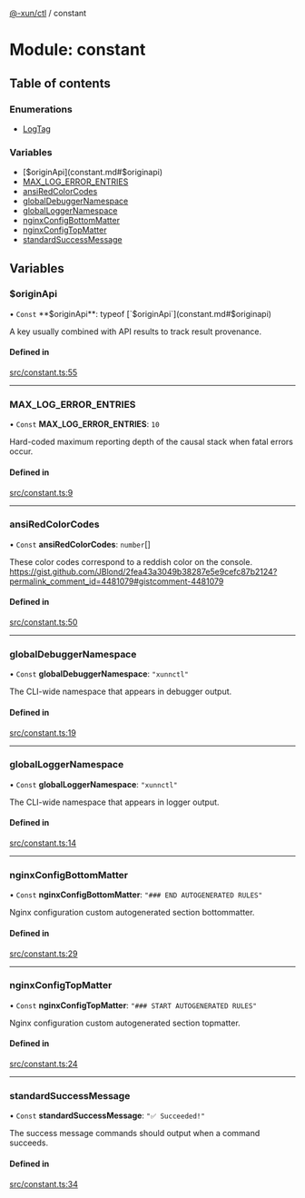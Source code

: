 [@-xun/ctl](../README.md) / constant

# Module: constant

## Table of contents

### Enumerations

- [LogTag](../enums/constant.LogTag.md)

### Variables

- [$originApi](constant.md#$originapi)
- [MAX\_LOG\_ERROR\_ENTRIES](constant.md#max_log_error_entries)
- [ansiRedColorCodes](constant.md#ansiredcolorcodes)
- [globalDebuggerNamespace](constant.md#globaldebuggernamespace)
- [globalLoggerNamespace](constant.md#globalloggernamespace)
- [nginxConfigBottomMatter](constant.md#nginxconfigbottommatter)
- [nginxConfigTopMatter](constant.md#nginxconfigtopmatter)
- [standardSuccessMessage](constant.md#standardsuccessmessage)

## Variables

### $originApi

• `Const` **$originApi**: typeof [`$originApi`](constant.md#$originapi)

A key usually combined with API results to track result provenance.

#### Defined in

[src/constant.ts:55](https://github.com/Xunnamius/xunnctl/blob/4fc9d35/src/constant.ts#L55)

___

### MAX\_LOG\_ERROR\_ENTRIES

• `Const` **MAX\_LOG\_ERROR\_ENTRIES**: ``10``

Hard-coded maximum reporting depth of the causal stack when fatal errors
occur.

#### Defined in

[src/constant.ts:9](https://github.com/Xunnamius/xunnctl/blob/4fc9d35/src/constant.ts#L9)

___

### ansiRedColorCodes

• `Const` **ansiRedColorCodes**: `number`[]

These color codes correspond to a reddish color on the console.
https://gist.github.com/JBlond/2fea43a3049b38287e5e9cefc87b2124?permalink_comment_id=4481079#gistcomment-4481079

#### Defined in

[src/constant.ts:50](https://github.com/Xunnamius/xunnctl/blob/4fc9d35/src/constant.ts#L50)

___

### globalDebuggerNamespace

• `Const` **globalDebuggerNamespace**: ``"xunnctl"``

The CLI-wide namespace that appears in debugger output.

#### Defined in

[src/constant.ts:19](https://github.com/Xunnamius/xunnctl/blob/4fc9d35/src/constant.ts#L19)

___

### globalLoggerNamespace

• `Const` **globalLoggerNamespace**: ``"xunnctl"``

The CLI-wide namespace that appears in logger output.

#### Defined in

[src/constant.ts:14](https://github.com/Xunnamius/xunnctl/blob/4fc9d35/src/constant.ts#L14)

___

### nginxConfigBottomMatter

• `Const` **nginxConfigBottomMatter**: ``"### END AUTOGENERATED RULES"``

Nginx configuration custom autogenerated section bottommatter.

#### Defined in

[src/constant.ts:29](https://github.com/Xunnamius/xunnctl/blob/4fc9d35/src/constant.ts#L29)

___

### nginxConfigTopMatter

• `Const` **nginxConfigTopMatter**: ``"### START AUTOGENERATED RULES"``

Nginx configuration custom autogenerated section topmatter.

#### Defined in

[src/constant.ts:24](https://github.com/Xunnamius/xunnctl/blob/4fc9d35/src/constant.ts#L24)

___

### standardSuccessMessage

• `Const` **standardSuccessMessage**: ``"✅ Succeeded!"``

The success message commands should output when a command succeeds.

#### Defined in

[src/constant.ts:34](https://github.com/Xunnamius/xunnctl/blob/4fc9d35/src/constant.ts#L34)
